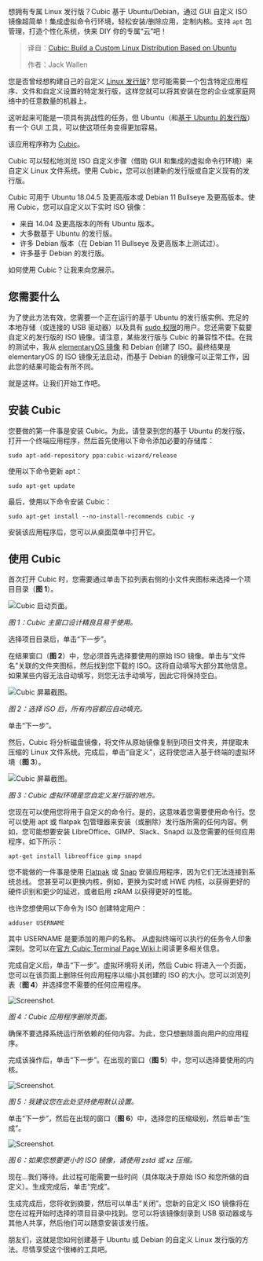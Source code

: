 <!--
title: Cubic：构建基于Ubuntu的自定义Linux发行版
cover: https://cdn.thenewstack.io/media/2025/03/b72ba278-karographix-photography-f7rp5ed74be-unsplash-cubic.jpg
summary: 想拥有专属 Linux 发行版？Cubic 基于 Ubuntu/Debian，通过 GUI 自定义 ISO 镜像超简单！集成虚拟命令行环境，轻松安装/删除应用，定制内核。支持 `apt` 包管理，打造个性化系统，快来 DIY 你的专属“云”吧！
-->

想拥有专属 Linux 发行版？Cubic 基于 Ubuntu/Debian，通过 GUI 自定义 ISO 镜像超简单！集成虚拟命令行环境，轻松安装/删除应用，定制内核。支持 `apt` 包管理，打造个性化系统，快来 DIY 你的专属“云”吧！

> 译自：[Cubic: Build a Custom Linux Distribution Based on Ubuntu](https://thenewstack.io/cubic-build-a-custom-linux-distribution-based-on-ubuntu/)
> 
> 作者：Jack Wallen

您是否曾经想构建自己的自定义 [Linux 发行版](https://thenewstack.io/choosing-a-linux-distribution/)? 您可能需要一个包含特定应用程序、文件和自定义设置的特定发行版，这样您就可以将其安装在您的企业或家庭网络中的任意数量的机器上。

这听起来可能是一项具有挑战性的任务，但 Ubuntu（和[基于 Ubuntu 的发行版](https://thenewstack.io/10-reasons-to-choose-ubuntu-server-over-the-competition/)）有一个 GUI 工具，可以使这项任务变得更加容易。

该应用程序称为 [Cubic](https://github.com/PJ-Singh-001/Cubic)。

Cubic 可以轻松地浏览 ISO 自定义步骤（借助 GUI 和集成的虚拟命令行环境）来自定义 Linux 文件系统。使用 Cubic，您可以创建新的发行版或自定义现有的发行版。

Cubic 可用于 Ubuntu 18.04.5 及更高版本或 Debian 11 Bullseye 及更高版本。使用 Cubic，您可以自定义以下实时 ISO 镜像：

- 来自 14.04 及更高版本的所有 Ubuntu 版本。
- 大多数基于 Ubuntu 的发行版。
- 许多 Debian 版本（在 Debian 11 Bullseye 及更高版本上测试过）。
- 许多基于 Debian 的发行版。

如何使用 Cubic？让我来向您展示。

## 您需要什么

为了使此方法有效，您需要一个正在运行的基于 Ubuntu 的发行版实例、充足的本地存储（或连接的 USB 驱动器）以及具有 [sudo 权限](https://thenewstack.io/linux-understand-sudo-to-rule-your-server/)的用户。您还需要下载要自定义的发行版的 ISO 镜像。请注意，某些发行版与 Cubic 的兼容性不佳。在我的测试中，我从 [elementaryOS 镜像](https://thenewstack.io/elementary-os-a-linux-distro-easy-to-use-and-easy-on-the-eyes/) 和 Debian 创建了 ISO。最终结果是 elementaryOS 的 ISO 镜像无法启动，而基于 Debian 的镜像可以正常工作，因此您的结果可能会有所不同。

就是这样。让我们开始工作吧。

## 安装 Cubic

您要做的第一件事是安装 Cubic。为此，请登录到您的基于 Ubuntu 的发行版，打开一个终端应用程序，然后首先使用以下命令添加必要的存储库：

```
sudo apt-add-repository ppa:cubic-wizard/release
```

使用以下命令更新 apt：

```
sudo apt-get update
```

最后，使用以下命令安装 Cubic：

```
sudo apt-get install --no-install-recommends cubic -y
```

安装该应用程序后，您可以从桌面菜单中打开它。

## 使用 Cubic

首次打开 Cubic 时，您需要通过单击下拉列表右侧的小文件夹图标来选择一个项目目录（**图 1**）。

![Cubic 启动页面。](https://cdn.thenewstack.io/media/2025/03/826d7394-cubic1.jpg)

*图 1：Cubic 主窗口设计精良且易于使用。*

选择项目目录后，单击“下一步”。

在结果窗口（**图 2**）中，您必须首先选择要使用的原始 ISO 镜像。单击与“文件名”关联的文件夹图标，然后找到您下载的 ISO。这将自动填写大部分其他信息。如果某些内容无法自动填写，则您无法手动填写，因此它将保持空白。

![Cubic 屏幕截图。](https://cdn.thenewstack.io/media/2025/03/38377506-cubic2.jpg)

*图 2：选择 ISO 后，所有内容都应自动填充。*

单击“下一步”。

然后，Cubic 将分析磁盘镜像，将文件从原始镜像复制到项目文件夹，并提取未压缩的 Linux 文件系统。完成后，单击“自定义”，这将使您进入基于终端的虚拟环境（**图 3**）。

![Cubic 屏幕截图。](https://cdn.thenewstack.io/media/2025/03/51e1bde3-cubic3.jpg)

*图 3：Cubic 虚拟环境是您自定义发行版的地方。*

您现在可以使用您将用于自定义的命令行。是的，这意味着您需要使用命令行。您可以使用 apt 或 flatpak 包管理器来安装（或删除）发行版所需的任何内容。例如，您可能想要安装 LibreOffice、GIMP、Slack、Snapd 以及您需要的任何应用程序，如下所示：

```
apt-get install libreoffice gimp snapd
```

您不能做的一件事是使用 [Flatpak](https://thenewstack.io/linux-an-intro-to-the-flatpak-universal-package-manager/) 或 [Snap](https://thenewstack.io/an-introduction-to-the-snap-universal-package-manager/) 安装应用程序，因为它们无法连接到系统总线。
您甚至可以更换内核，例如，更换为实时或 HWE 内核，以获得更好的硬件识别和更少的延迟，或者启用 zRAM 以获得更好的性能。

也许您想使用以下命令为 ISO 创建特定用户：

```
adduser USERNAME
```

其中 USERNAME 是要添加的用户的名称。
从虚拟终端可以执行的任务令人印象深刻。您可以在[官方 Cubic Terminal Page Wiki](https://github.com/PJ-Singh-001/Cubic/wiki/Terminal-Page)上阅读更多相关信息。

完成自定义后，单击“下一步”。虚拟环境将关闭，然后 Cubic 将进入一个页面，您可以在该页面上删除任何应用程序以缩小其创建的 ISO 的大小。您可以浏览列表（**图 4**）并选择您不需要的任何应用程序。

![Screenshot.](https://cdn.thenewstack.io/media/2025/03/59b5c7d7-cubic4.jpg)

*图 4：Cubic 应用程序删除页面。*

确保不要选择系统运行所依赖的任何内容。为此，您只想删除面向用户的应用程序。

完成该操作后，单击“下一步”。在出现的窗口（**图 5**）中，您可以选择要使用的内核。

![Screenshot.](https://cdn.thenewstack.io/media/2025/03/9bcbd50f-cubic5.jpg)

*图 5：我建议您在此处坚持使用默认设置。*

单击“下一步”，然后在出现的窗口（**图 6**）中，选择您的压缩级别，然后单击“生成”。

![Screenshot.](https://cdn.thenewstack.io/media/2025/03/17f5136f-cubic6.jpg)

*图 6：如果您想要更小的 ISO 镜像，请使用 zstd 或 xz 压缩。*

现在…我们等待。此过程可能需要一些时间（具体取决于原始 ISO 和您所做的自定义）。生成完成后，单击“完成”。

生成完成后，您将收到摘要，然后可以单击“关闭”。您新的自定义 ISO 镜像将在您在过程开始时选择的项目目录中找到。您可以将该镜像刻录到 USB 驱动器或与其他人共享，然后他们可以随意安装该发行版。

朋友们，这就是您如何创建基于 Ubuntu 或 Debian 的自定义 Linux 发行版的方法。尽情享受这个很棒的工具吧。